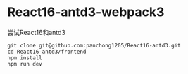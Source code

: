 # React16-antd3-webpack3
尝试React16和antd3
```
git clone git@github.com:panchong1205/React16-antd3.git
cd React16-antd3/frontend
npm install
npm run dev
```
